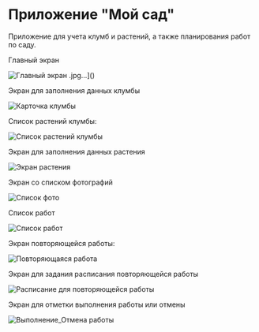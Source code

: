 
Приложение "Мой сад"
======================

Приложение для учета клумб и растений, а также планирования работ по саду.

Главный экран

![Главный экран](https://user-images.githubusercontent.com/91030616/143500290-a22bc17f-6909-4df5-9773-f415a943134c.jpg)
.jpg…]()


Экран для заполнения данных клумбы

![Карточка клумбы](https://user-images.githubusercontent.com/91030616/143500308-81a7318a-427f-4ba0-b537-67d3f299ea11.jpg)


Список растений клумбы:

![Список растений клумбы](https://user-images.githubusercontent.com/91030616/143500323-bc9f66f3-bbed-4a33-804b-5587a56c6e5e.jpg)


Экран для заполнения данных растения

![Экран растения](https://user-images.githubusercontent.com/91030616/143500484-feb60e72-baf4-4ae6-ad3d-eadd24dd6419.jpg)


Экран со списком фотографий

![Список фото](https://user-images.githubusercontent.com/91030616/143500501-5d9562fc-5386-4883-b7fb-e12a14a203de.jpg)


Список работ

![Список работ](https://user-images.githubusercontent.com/91030616/143500512-de1d869b-4ed6-46c4-8e11-f830d43dd349.jpg)


Экран повторяющейся работы:

![Повторяющаяся работа](https://user-images.githubusercontent.com/91030616/143500586-795d449b-fab7-4a59-b516-4bf9a932861f.jpg)


Экран для задания расписания повторяющейся работы

![Расписание для повторяющейся работы](https://user-images.githubusercontent.com/91030616/143500631-d71ae5e8-28e6-46f0-922b-19c95aba9423.jpg)


Экран для отметки выполнения работы или отмены

![Выполнение_Отмена работы](https://user-images.githubusercontent.com/91030616/143500652-941a2ef0-c105-4c35-ac76-a45a25ff34ca.jpg)



